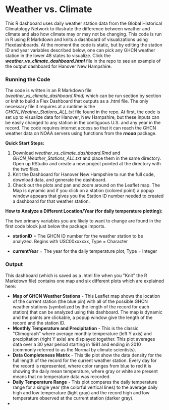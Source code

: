 # Weather vs. Climate

This R dashboard uses daily weather station data from the Global Historical Climatology Network to illustrate the difference between weather and climate and also how climate may or may not be changing. This code is run in R using R Markdown and knits a dashboard of visualizations using Flexdashboards.  At the moment the code is static, but by editing the station ID and year variables described below, one can pick any GHCN weather station in the lower 48 states to visualize.  Click the ***weather_vs_climate_dashboard.html*** file in the repo to see an example of the output dashboard for Hanover New Hampshire.

### Running the Code

The code is written in an R Markdown file *(weather_vs_climate_dashboard.Rmd)* which can be run section by section or knit to build a Flex Dashboard that outputs as a .html file.  The only necessary file it requires at a runtime is the *GHCN_Weather_Stations_ALL.txt* file found in the repo. At first, the code is set up to visualize data for Hanover, New Hampshire, but these inputs can be easily changed to any station in the contiguous U.S. and any year in the record. The code requires internet access so that it can reach the GHCN weather data on NOAA servers using functions from the ***rnoaa*** package.   

**Quick Start Steps:**

1. Download *weather_vs_climate_dashboard.Rmd* and *GHCN_Weather_Stations_ALL.txt* and place them in the same directory. Open up RStudio and create a new project pointed at the directory with the two files.
2. Knit the Dashboard for Hanover New Hampshire to run the full code, download data, and generate the dashboard.
3. Check out the plots and pan and zoom around on the Leaflet map.  The Map is dynamic and if you click on a station (colored point) a popup window appears that gives you the Station ID number needed to created a dashboard for that weather station. 

**How to Analyze a Different Location/Year (for daily temperature plotting):**

The two primary variables you are likely to want to change are found in the first code block just below the package imports.  

- **stationID** = The GHCN ID number for the weather station to be analyzed.  Begins with USC00xxxxxx, Type = Character

- **currentYear** = The year for the daily temperature plot, Type = Integer



### Output

This dashboard (which is saved as a .html file when you "Knit" the R Markdown file) contains one map and six different plots which are explained here:

- **Map of GHCN Weather Stations** - This Leaflet map shows the location of the current station (the blue pin) with all of the possible GHCN weather stations (symbolized by the length of the record for each station) that can be analyzed using this dashboard.  The map is dynamic and the points are clickable, a popup window give the length of the record and the station ID.
- **Monthly Temperature and Precipitation** - This is the classic "Climograph" where average monthly temperature (left Y axis) and precipitation (right Y axis) are displayed together.  This plot averages data over a 30 year period starting in 1981 and ending in 2010 (commonly referred to as the Normal by climate scientists).
- **Data Completeness Matrix** - This tile plot show the data density for the full length of the record for the current weather station.  Every day for the record is represented, where color ranges from blue to red it is showing the daily mean temperature, where gray or white are present means that no temperature data was recorded.
- **Daily Temperature Range** - This plot compares the daily temperature range for a single year (the colorful vertical lines) to the average daily high and low temperature (light gray) and the record high and low temperature observed at the current station (darker gray).  
-   













